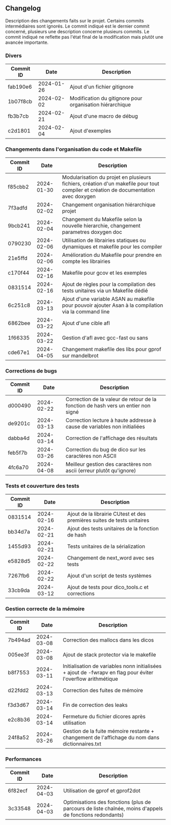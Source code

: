 ## Changelog
Description des changements faits sur le projet. Certains commits intermédiaires sont ignorés. Le commit indiqué est le dernier commit concerné, plusieurs une description concerne plusieurs commits. Le commit indiqué ne reflette pas l'état final de la modification mais plutôt une avancée importante.

### Divers

| Commit ID | Date       | Description                                 |
|------------|------------|---------------------------------------------|
| fab190e6 | 2024-01-26 | Ajout d'un fichier gitignore |
| 1b07f8cb | 2024-02-02 | Modification du gitignore pour organisation hiérarchique |
| fb3b7cb | 2024-02-21 | Ajout d'une macro de débug |
| c2d1801 | 2024-02-04 | Ajout d'exemples |

### Changements dans l'organisation du code et Makefile

| Commit ID | Date       | Description                                 |
|------------|------------|---------------------------------------------|
| f85cbb2 | 2024-01-30 | Modularisation du projet en plusieurs fichiers, création d'un makefile pour tout compiler et création de documentation avec doxygen |
| 7f3adfd | 2024-02-02 | Changement organisation hiérarchique projet |
| 9bcb241 | 2024-02-04 | Changement du Makefile selon la nouvelle hierarchie, changement parametres doxygen doc |
| 0790230 | 2024-02-06 | Utilisation de librairies statiques ou dynamiques et makefile pour les compiler |
| 21e5ffd | 2024-02-06 | Amélioration du Makefile pour prendre en compte les librairies |
| c170f44 | 2024-02-16 | Makefile pour gcov et les exemples |
| 0831514 | 2024-02-16 | Ajout de règles pour la compilation des tests unitaires via un Makefile dédié |
| 6c251c8 | 2024-03-13 | Ajout d'une variable ASAN au makefile pour pouvoir ajouter Asan à la compilation via la command line |
| 6862bee | 2024-03-22 | Ajout d'une cible afl |
| 1f66335 | 2024-03-22 | Gestion d'afl avec gcc-fast ou sans |
| cde67e1 | 2024-04-05 | Changement makefile des libs pour gprof sur mandelbrot |

### Corrections de bugs

| Commit ID | Date       | Description                                 |
|------------|------------|---------------------------------------------|
| d000490 | 2024-02-22 | Correction de la valeur de retour de la fonction de hash vers un entier non signé |
| de9201c | 2024-03-13 | Correction lecture à haute addresse à cause de variables non initialiées |
| dabba4d | 2024-03-14 | Correction de l'affichage des résultats |
| feb5f7b | 2024-03-26 | Correction du bug de dico sur les caractères non ASCII |
| 4fc6a70 | 2024-04-08 | Meilleur gestion des caractères non ascii (erreur plutôt qu'ignore) |

### Tests et couverture des tests 

| Commit ID | Date       | Description                                 |
|------------|------------|---------------------------------------------|
| 0831514 | 2024-02-16 | Ajout de la librairie CUtest et des premières suites de tests unitaires |
| bb34d7a | 2024-02-21 | Ajout des tests unitaires de la fonction de hash |
| 1455d93 | 2024-02-21 | Tests unitaires de la sérialization |
| e5828d5 | 2024-02-22 | Changement de next_word avec ses tests |
| 7267fb6 | 2024-02-22 | Ajout d'un script de tests systèmes |
| 33cb9da | 2024-03-12 | Ajout de tests pour dico_tools.c et corrections |

### Gestion correcte de la mémoire

| Commit ID | Date       | Description                                 |
|------------|------------|---------------------------------------------|
| 7b494ad | 2024-03-08 | Correction des mallocs dans les dicos |
| 005ee3f | 2024-03-08 | Ajout de stack protector via le makefile |
| b8f7553 | 2024-03-11 | Initialisation de variables nonn initialisées + ajout de -fwrapv en flag pour éviter l'overflow arithmétique |
| d22fdd2 | 2024-03-13 | Correction des fuites de mémoire |
| f3d3d67 | 2024-03-14 | Fin de correction des leaks |
| e2c8b36 | 2024-03-14 | Fermeture du fichier dicores après utilisation |
| 24f8a52 | 2024-03-26 | Gestion de la fuite mémoire restante + changement de l'affichage du nom dans dictionnaires.txt |

### Performances

| Commit ID | Date       | Description                                 |
|------------|------------|---------------------------------------------|
| 6f82ecf | 2024-04-03 | Utilisation de gprof et gprof2dot |
| 3c33548 | 2024-04-03 | Optimisations des fonctions (plus de parcours de liste chaînée, moins d'appels de fonctions redondants) |

